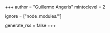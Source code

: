 +++
author = "Guillermo Angeris"
mintoclevel = 2

ignore = ["node_modules/"]

generate_rss = false
+++
